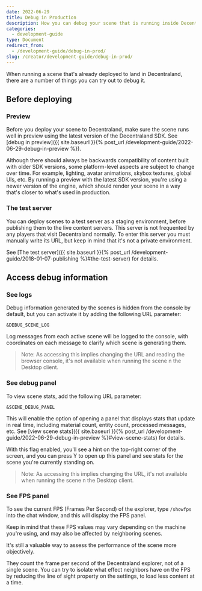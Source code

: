 ```yaml
---
date: 2022-06-29
title: Debug in Production
description: How you can debug your scene that is running inside Decentraland
categories:
  - development-guide
type: Document
redirect_from:
  - /development-guide/debug-in-prod/
slug: /creator/development-guide/debug-in-prod/
---
```


When running a scene that's already deployed to land in Decentraland, there are a number of things you can try out to debug it.

## Before deploying

### Preview

Before you deploy your scene to Decentraland, make sure the scene runs well in preview using the latest version of the Decentraland SDK. See [debug in preview]({{ site.baseurl }}{% post_url /development-guide/2022-06-29-debug-in-preview %}).

Although there should always be backwards compatibility of content built with older SDK versions, some platform-level aspects are subject to change over time. For example, lighting, avatar animations, skybox textures, global UIs, etc. By running a preview with the latest SDK version, you're using a newer version of the engine, which should render your scene in a way that's closer to what's used in production.
 

### The test server 

You can deploy scenes to a test server as a staging environment, before publishing them to the live content servers. This server is not frequented by any players that visit Decentraland normally. To enter this server you must manually write its URL, but keep in mind that it's not a private environment.

See [The test server]({{ site.baseurl }}{% post_url /development-guide/2018-01-07-publishing %}#the-test-server) for details.


## Access debug information



### See logs

Debug information generated by the scenes is hidden from the console by default, but you can activate it by adding the following URL parameter:

`&DEBUG_SCENE_LOG`

Log messages from each active scene will be logged to the console, with coordinates on each message to clarify which scene is generating them.

> Note: As accessing this implies changing the URL and reading the browser console, it's not available when running the scene n the Desktop client.

### See debug panel

To view scene stats, add the following URL parameter:

`&SCENE_DEBUG_PANEL`

This will enable the option of opening a panel that displays stats that update in real time, including material count, entity count, processed messages, etc. See [view scene stats]({{ site.baseurl }}{% post_url /development-guide/2022-06-29-debug-in-preview %}#view-scene-stats) for details.

With this flag enabled, you'll see a hint on the top-right corner of the screen, and you can press Y to open up this panel and see stats for the scene you're currently standing on.

> Note: As accessing this implies changing the URL, it's not available when running the scene n the Desktop client.


### See FPS panel

To see the current FPS (Frames Per Second) of the explorer, type `/showfps` into the chat window, and this will display the FPS panel.

Keep in mind that these FPS values may vary depending on the machine you're using, and may also be affected by neighboring scenes.

It's still a valuable way to assess the performance of the scene more objectively.

They count the frame per second of the Decentraland explorer, not of a single scene. You can try to isolate what effect neighbors have on the FPS by reducing the line of sight property on the settings, to load less content at a time.








